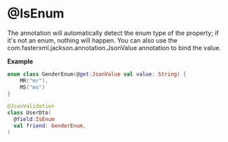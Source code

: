 # @IsEnum

The annotation will automatically detect the enum type of the property;
if it's not an enum, nothing will happen.
You can also use the com.fasterxml.jackson.annotation.JsonValue annotation to bind the value.

**Example**

```kotlin
enum class GenderEnum(@get:JsonValue val value: String) {
    MR("mr"),
    MS("ms")
}

@JsonValidation
class UserDto(
  @field:IsEnum
  val friend: GenderEnum,
)
```